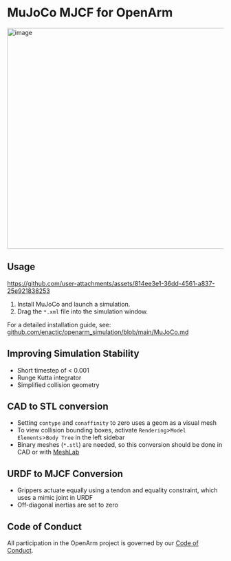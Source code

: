 # MuJoCo MJCF for OpenArm
<img width="514" alt="image" src="https://github.com/user-attachments/assets/84ed9338-8990-46d3-8aee-1e87c55583b5" />


## Usage


https://github.com/user-attachments/assets/814ee3e1-36dd-4561-a837-25e921838253


1. Install MuJoCo and launch a simulation.
2. Drag the `*.xml` file into the simulation window.

For a detailed installation guide, see: [github.com/enactic/openarm_simulation/blob/main/MuJoCo.md](https://github.com/enactic/openarm_simulation/blob/main/openarm_mujoco/README_MuJoCo.md)


## Improving Simulation Stability
- Short timestep of < 0.001
- Runge Kutta integrator
- Simplified collision geometry

## CAD to STL conversion
- Setting `contype` and `conaffinity` to zero uses a geom as a visual mesh
- To view collision bounding boxes, activate `Rendering`>`Model Elements`>`Body Tree` in the left sidebar
- Binary meshes (`*.stl`) are needed, so this conversion should be done in CAD or with [MeshLab](https://github.com/cnr-isti-vclab/meshlab)

## URDF to MJCF Conversion
- Grippers actuate equally using a tendon and equality constraint, which uses a mimic joint in URDF
- Off-diagonal inertias are set to zero

## Code of Conduct

All participation in the OpenArm project is governed by our
[Code of Conduct](CODE_OF_CONDUCT.md).

